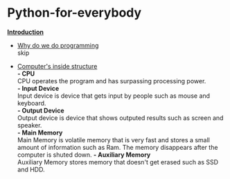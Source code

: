# Python-for-everybody
<ins>**Introduction**</ins>

- <ins>Why do we do programming</ins> <br />
  skip

- <ins>Computer's inside structure</ins> <br />
  **- CPU** <br />
  CPU operates the program and has surpassing processing power. <br />
  **- Input Device** <br />
  Input device is device that gets input by people such as mouse and keyboard. <br />
  **- Output Device** <br />
  Output device is device that shows outputed results such as screen and speaker. <br />
  **- Main Memory** <br />
  Main Memory is volatile memory that is very fast and stores a small amount of information such as Ram. The memory disappears after the computer is shuted down.
  **- Auxiliary Memory** <br />
  Auxiliary Memory stores memory that doesn't get erased such as SSD and HDD. <br /><br /><br />
    

  
